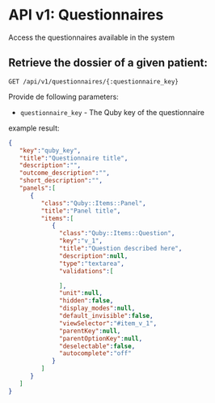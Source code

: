 API v1: Questionnaires
==============

Access the questionnaires available in the system

## Retrieve the dossier of a given patient:
    GET /api/v1/questionnaires/{:questionnaire_key}

Provide de following parameters:

 * `questionnaire_key` - The Quby key of the questionnaire

example result:

```json
{
   "key":"quby_key",
   "title":"Questionnaire title",
   "description":"",
   "outcome_description":"",
   "short_description":"",
   "panels":[
      {
         "class":"Quby::Items::Panel",
         "title":"Panel title",
         "items":[
            {
              "class":"Quby::Items::Question",
              "key":"v_1",
              "title":"Question described here",
              "description":null,
              "type":"textarea",
              "validations":[

              ],
              "unit":null,
              "hidden":false,
              "display_modes":null,
              "default_invisible":false,
              "viewSelector":"#item_v_1",
              "parentKey":null,
              "parentOptionKey":null,
              "deselectable":false,
              "autocomplete":"off"
            }
         ]
      }
   ]
}
```
